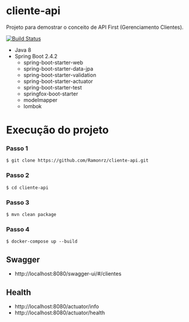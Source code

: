 
# cliente-api

Projeto para demostrar o conceito de API First (Gerenciamento Clientes).

[![Build Status](https://travis-ci.org/joemccann/dillinger.svg?branch=master)](https://travis-ci.org/joemccann/dillinger)

- Java 8
- Spring Boot 2.4.2
    - spring-boot-starter-web
    - spring-boot-starter-data-jpa
    - spring-boot-starter-validation
    - spring-boot-starter-actuator
    - spring-boot-starter-test
    - springfox-boot-starter
    - modelmapper
    - lombok

# Execução do projeto 

### Passo 1
```shell script
$ git clone https://github.com/Ramonrz/cliente-api.git
```
### Passo 2 
```shell script
$ cd cliente-api
```
### Passo 3
```shell script
$ mvn clean package
```
### Passo 4

```shell script
$ docker-compose up --build
```
## Swagger
- http://localhost:8080/swagger-ui/#/clientes

## Health
- http://localhost:8080/actuator/info
- http://localhost:8080/actuator/health
